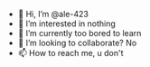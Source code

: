 - 👋 Hi, I’m @ale-423
- 👀 I’m interested in nothing
- 🌱 I’m currently too bored to learn
- 💞️ I’m looking to collaborate? No
- 📫 How to reach me, u don't

<!---
ale-423/ale-423 is a ✨ special ✨ repository because its `README.md` (this file) appears on your GitHub profile.
You can click the Preview link to take a look at your changes.
--->
